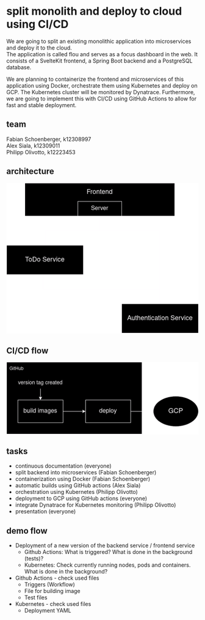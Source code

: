 # split monolith and deploy to cloud using CI/CD

We are going to split an existing monolithic application into microservices and deploy it to the cloud.  
The application is called flou and serves as a focus dashboard in the web. It consists of a SvelteKit frontend, a Spring Boot backend and a PostgreSQL database.

We are planning to containerize the frontend and microservices of this application using Docker, orchestrate them using Kubernetes and deploy on GCP. The Kubernetes cluster will be monitored by Dynatrace.
Furthermore, we are going to implement this with CI/CD using GitHub Actions to allow for fast and stable deployment.

## team

Fabian Schoenberger, k12308997  
Alex Siala, k12309011  
Philipp Olivotto, k12223453

## architecture

![architecture](./.markdown/architecture.png)

## CI/CD flow

![CI/CD flow](./.markdown/ci.png)

## tasks

* continuous documentation (everyone)
* split backend into microservices (Fabian Schoenberger)
* containerization using Docker (Fabian Schoenberger)
* automatic builds using GitHub actions (Alex Siala)
* orchestration using Kubernetes (Philipp Olivotto)
* deployment to GCP using GitHub actions (everyone)
* integrate Dynatrace for Kubernetes monitoring (Philipp Olivotto)
* presentation (everyone)

## demo flow
* Deployment of a new version of the backend service / frontend service
    * Github Actions: What is triggered? What is done in the background (tests)?
    * Kubernetes: Check currently running nodes, pods and containers. What is done in the background?
* Github Actions - check used files
    * Triggers (Workflow)
    * File for building image
    * Test files
* Kubernetes - check used files
    * Deployment YAML
